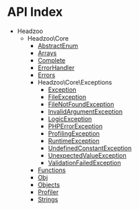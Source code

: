 API Index
=========

* Headzoo
    * Headzoo\Core
        * [AbstractEnum](Headzoo-Core-AbstractEnum.md)
        * [Arrays](Headzoo-Core-Arrays.md)
        * [Complete](Headzoo-Core-Complete.md)
        * [ErrorHandler](Headzoo-Core-ErrorHandler.md)
        * [Errors](Headzoo-Core-Errors.md)
        * Headzoo\Core\Exceptions
            * [Exception](Headzoo-Core-Exceptions-Exception.md)
            * [FileException](Headzoo-Core-Exceptions-FileException.md)
            * [FileNotFoundException](Headzoo-Core-Exceptions-FileNotFoundException.md)
            * [InvalidArgumentException](Headzoo-Core-Exceptions-InvalidArgumentException.md)
            * [LogicException](Headzoo-Core-Exceptions-LogicException.md)
            * [PHPErrorException](Headzoo-Core-Exceptions-PHPErrorException.md)
            * [ProfilingException](Headzoo-Core-Exceptions-ProfilingException.md)
            * [RuntimeException](Headzoo-Core-Exceptions-RuntimeException.md)
            * [UndefinedConstantException](Headzoo-Core-Exceptions-UndefinedConstantException.md)
            * [UnexpectedValueException](Headzoo-Core-Exceptions-UnexpectedValueException.md)
            * [ValidationFailedException](Headzoo-Core-Exceptions-ValidationFailedException.md)
        * [Functions](Headzoo-Core-Functions.md)
        * [Obj](Headzoo-Core-Obj.md)
        * [Objects](Headzoo-Core-Objects.md)
        * [Profiler](Headzoo-Core-Profiler.md)
        * [Strings](Headzoo-Core-Strings.md)

